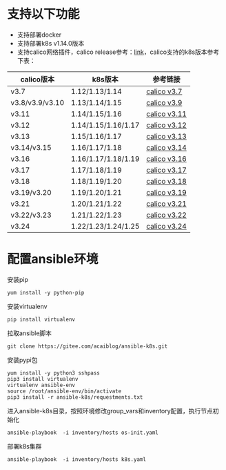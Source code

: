 # 支持以下功能
- 支持部署docker
- 支持部署k8s v1.14.0版本
- 支持calico网络插件，calico release参考：[link](https://projectcalico.docs.tigera.io/releases#)，calico支持的k8s版本参考下表：

| calico版本        | k8s版本          | 参考链接                                                                                                       |
|-----------------|----------------|------------------------------------------------------------------------------------------------------------|
| v3.7            | 1.12/1.13/1.14 | [calico v3.7](https://projectcalico.docs.tigera.io/archive/v3.7/getting-started/kubernetes/requirements)   |
| v3.8/v3.9/v3.10 | 1.13/1.14/1.15 | [calico v3.9](https://projectcalico.docs.tigera.io/archive/v3.9/getting-started/kubernetes/requirements)   |
| v3.11           | 1.14/1.15/1.16 | [calico v3.11](https://projectcalico.docs.tigera.io/archive/v3.11/getting-started/kubernetes/requirements) |
| v3.12           | 1.14/1.15/1.16/1.17 | [calico v3.12](https://projectcalico.docs.tigera.io/archive/v3.12/getting-started/kubernetes/requirements) |
| v3.13           | 1.15/1.16/1.17 | [calico v3.13](https://projectcalico.docs.tigera.io/archive/v3.13/getting-started/kubernetes/requirements) |
| v3.14/v3.15     | 1.16/1.17/1.18 | [calico v3.14](https://projectcalico.docs.tigera.io/archive/v3.14/getting-started/kubernetes/requirements) |
| v3.16           | 1.16/1.17/1.18/1.19 | [calico v3.16](https://projectcalico.docs.tigera.io/archive/v3.16/getting-started/kubernetes/requirements) |
| v3.17           | 1.17/1.18/1.19 | [calico v3.17](https://projectcalico.docs.tigera.io/archive/v3.17/getting-started/kubernetes/requirements) |
| v3.18           | 1.18/1.19/1.20 | [calico v3.18](https://projectcalico.docs.tigera.io/archive/v3.18/getting-started/kubernetes/requirements) |
| v3.19/v3.20     | 1.19/1.20/1.21 | [calico v3.19](https://projectcalico.docs.tigera.io/archive/v3.19/getting-started/kubernetes/requirements) |
| v3.21           | 1.20/1.21/1.22 | [calico v3.21](https://projectcalico.docs.tigera.io/archive/v3.21/getting-started/kubernetes/requirements) |
| v3.22/v3.23     | 1.21/1.22/1.23 | [calico v3.22](https://projectcalico.docs.tigera.io/archive/v3.22/getting-started/kubernetes/requirements) |
| v3.24           | 1.22/1.23/1.24/1.25 | [calico v3.24](https://projectcalico.docs.tigera.io/archive/v3.24/getting-started/kubernetes/requirements) |

# 配置ansible环境
安装pip
```
yum install -y python-pip
```
安装virtualenv
```
pip install virtualenv
```
拉取ansible脚本
```
git clone https://gitee.com/acaiblog/ansible-k8s.git
```
安装pypi包
```
yum install -y python3 sshpass
pip3 install virtualenv
virtualenv ansible-env
source /root/ansible-env/bin/activate
pip3 install -r ansible-k8s/requestments.txt
```
进入ansible-k8s目录，按照环境修改group_vars和inventory配置，执行节点初始化
```
ansible-playbook  -i inventory/hosts os-init.yaml
```
部署k8s集群
```
ansible-playbook  -i inventory/hosts k8s.yaml
```